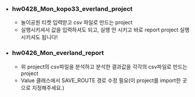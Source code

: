  - ### hw0428_Mon_kopo33_everland_project
	- 놀이공원 티켓 입력받고 csv 파일로 만드는 project
	- 실행시키셔서 값을 입력하셔도 되고, 실행 안 시키고 바로 report project 실행시키셔도 됩니다!
 - ### hw0426_Mon_everland_report
	- 위 project의 csv파일을 분석하고 분석한 결과값을 각각의 csv파일로 만드는 project
	- Value 클래스에서 SAVE_ROUTE 경로 수정 필요(이 project를 import한 곳으로 지정해주세요.)